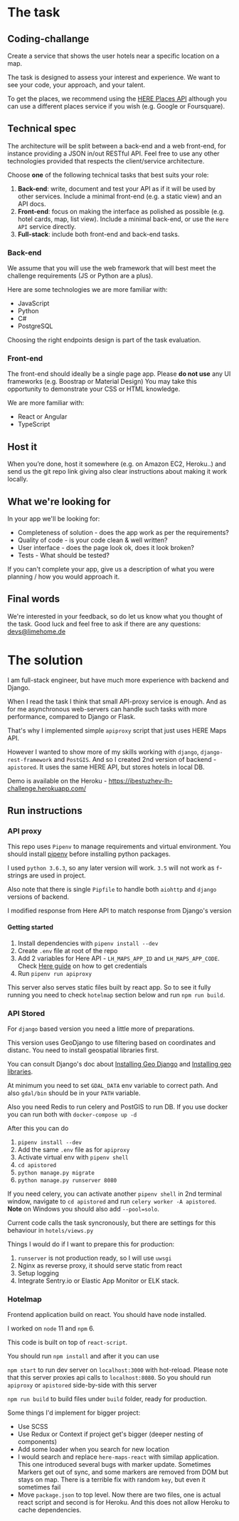 # The task

Coding-challange
--------------

Create a service that shows the user hotels near a specific location on a map.

The task is designed to assess your interest and experience. We want to see your code, your approach, and your talent.

To get the places, we recommend using the [HERE Places API](https://developer.here.com/documentation/places/dev_guide/topics/quick-start-find-text-string.html) although you can use a different places service if you wish (e.g. Google or Foursquare).

Technical spec
--------------

The architecture will be split between a back-end and a web front-end, for
instance providing a JSON in/out RESTful API. Feel free to use any other
technologies provided that respects the client/service architecture.

Choose **one** of the following technical tasks that best suits your role:

1. **Back-end**: write, document and test your API as if it will be used by other
   services. Include a minimal front-end (e.g. a static view) and an API
   docs. 
2. **Front-end**: focus on making the interface as polished as possible (e.g. hotel cards, map, list view). Include a minimal back-end, or use the `Here API` service
   directly. 
3. **Full-stack**: include both front-end and back-end tasks.


### Back-end

We assume that you will use the web framework that will best meet the challenge requirements (JS or Python are a plus).

Here are some technologies we are more familiar with:

* JavaScript
* Python
* C#
* PostgreSQL

Choosing the right endpoints design is part of the task evaluation.

### Front-end

The front-end should ideally be a single page app.
Please **do not use** any UI frameworks (e.g. Boostrap or Material Design)
You may take this opportunity to demonstrate your CSS or HTML knowledge.

We are more familiar with:

* React or Angular
* TypeScript

Host it
--------

When you’re done, host it somewhere (e.g. on Amazon EC2, Heroku..) and send us the git repo link giving also clear instructions about making it work locally.

What we're looking for
--------

In your app we'll be looking for:

- Completeness of solution - does the app work as per the requirements?
- Quality of code - is your code clean & well written?
- User interface - does the page look ok, does it look broken?
- Tests - What should be tested?

If you can't complete your app, give us a description of what you were planning / how you would approach it.

Final words
--------

We're interested in your feedback, so do let us know what you thought of the task. Good​ ​luck​ ​and​ ​feel​ ​free​ ​to​ ​ask​ ​if​ ​there​ ​are​ ​any​ ​questions: [devs@limehome.de](mailto:devs@limehome.de)

# The solution

I am full-stack engineer, but have much more experience with backend and Django.

When I read the task I think that small API-proxy service is enough.
And as for me asynchronous web-servers can handle such tasks with more performance, compared to Django or Flask.

That's why I implemented simple `apiproxy` script that just uses HERE Maps API.

However I wanted to show more of my skills working with `django`, `django-rest-framework` and `PostGIS`. And so I created 2nd version of backend - `apistored`. It uses the same HERE API, but stores hotels in local DB.

Demo is available on the Heroku - https://ibestuzhev-lh-challenge.herokuapp.com/

## Run instructions

### API proxy

This repo uses `Pipenv` to manage requirements and virtual environment. You should install [pipenv](https://pipenv.kennethreitz.org/en/latest/) before installing python packages.

I used `python 3.6.3`, so any later version will work. `3.5` will not work as `f`-strings are used in project.

Also note that there is single `Pipfile` to handle both `aiohttp` and `django` versions of backend.

I modified response from Here API to match response from Django's version

#### Getting started

1. Install dependencies with `pipenv install --dev`
1. Create `.env` file at root of the repo
1. Add 2 variables for Here API - `LH_MAPS_APP_ID` and `LH_MAPS_APP_CODE`. Check [Here guide](https://developer.here.com/documentation/places/dev_guide/common/credentials.html) on how to get credentials
1. Run `pipenv run apiproxy`

This server also serves static files built by react app. So to see it fully running you need to check `hotelmap` section below and run `npm run build`.

### API Stored

For `django` based version you need a little more of preparations.

This version uses GeoDjango to use filtering based on coordinates and distanc. 
You need to install geospatial libraries first.

You can consult Django's doc about [Installing Geo Django](https://docs.djangoproject.com/en/3.0/ref/contrib/gis/install/#installation) and [Installing geo libraries](https://docs.djangoproject.com/en/3.0/ref/contrib/gis/install/geolibs/).

At minimum you need to set `GDAL_DATA` env variable to correct path. And also `gdal/bin` should be in your `PATH` variable.

Also you need Redis to run celery and PostGIS to run DB. If you use docker you can run both with `docker-compose up -d`

After this you can do

1. `pipenv install --dev`
2. Add the same `.env` file as for `apiproxy`
3. Activate virtual env with `pipenv shell`
4. `cd apistored`
5. `python manage.py migrate`
6. `python manage.py runserver 8080`

If you need celery, you can activate another `pipenv shell` in 2nd terminal window, navigate to `cd apistored` and run `celery worker -A apistored`. **Note** on Windows you should also add `--pool=solo`.

Current code calls the task syncronously, but there are settings for this behaviour in `hotels/views.py`

Things I would do if I want to prepare this for production:

1. `runserver` is not production ready, so I will use `uwsgi`
2. Nginx as reverse proxy, it should serve static from react
3. Setup logging
4. Integrate Sentry.io or Elastic App Monitor or ELK stack.

### Hotelmap

Frontend application build on react. You should have node installed.

I worked on `node` 11 and `npm` 6.

This code is built on top of `react-script`.

You should run `npm install` and after it you can use

`npm start` to run dev server on `localhost:3000` with hot-reload.
Please note that this server proxies api calls to `localhost:8080`. So you should run `apiproxy` or `apistored` side-by-side with this server

`npm run build` to build files under `build` folder, ready for production.

Some things I'd implement for bigger project:

* Use SCSS
* Use Redux or Context if project get's bigger (deeper nesting of components)
* Add some loader when you search for new location
* I would search and replace `here-maps-react` with similap application. This one introduced several bugs with marker update. Sometimes Markers get out of sync, and some markers are removed from DOM but stays on map. There is a terrible fix with random `key`, but even it sometimes fail
* Move `package.json` to top level. Now there are two files, one is actual react script and second is for Heroku. And this does not allow Heroku to cache dependencies.